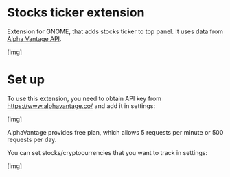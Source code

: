 # Stocks ticker extension
Extension for GNOME, that adds stocks ticker to top panel. It uses data from [Alpha Vantage API](https://www.alphavantage.co/).

[img]

# Set up

To use this extension, you need to obtain API key from https://www.alphavantage.co/ and add it in settings:

[img]

AlphaVantage provides free plan, which allows 5 requests per minute or 500 requests per day.


You can set stocks/cryptocurrencies that you want to track in settings:

[img]
